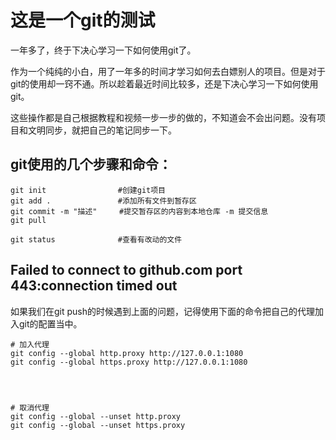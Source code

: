 # 这是一个git的测试

一年多了，终于下决心学习一下如何使用git了。

作为一个纯纯的小白，用了一年多的时间才学习如何去白嫖别人的项目。但是对于git的使用却一窍不通。所以趁着最近时间比较多，还是下决心学习一下如何使用git。

这些操作都是自己根据教程和视频一步一步的做的，不知道会不会出问题。没有项目和文明同步，就把自己的笔记同步一下。

## git使用的几个步骤和命令：

```shell
git init				#创建git项目
git add .				#添加所有文件到暂存区
git commit -m "描述"	   #提交暂存区的内容到本地仓库 -m 提交信息	
git pull

git status				#查看有改动的文件
```

## Failed to connect to github.com port 443:connection timed out

如果我们在git push的时候遇到上面的问题，记得使用下面的命令把自己的代理加入git的配置当中。

```shell
# 加入代理
git config --global http.proxy http://127.0.0.1:1080
git config --global https.proxy http://127.0.0.1:1080




# 取消代理
git config --global --unset http.proxy
git config --global --unset https.proxy
```

